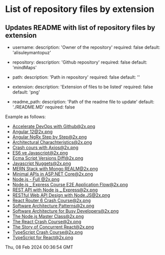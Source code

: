 # List of repository files by extension

## Updates README with list of repository files by extension


  - username:
    description: 'Owner of the repository'
    required: false
    default: 'alisuleymantopuz'
  
  - repository:
    description: 'Github repository'
    required: false
    default: 'mindMaps'
  
  - path:
    description: 'Path in repository'
    required: false
    default: ''
  
  - extension:
    description: 'Extension of files to be listed'
    required: false
    default: 'png'
  
  - readme_path:
    description: 'Path of the readme file to update'
    default: './README.MD'
    required: false

Example as follows:

<!-- start list-of-files -->
- [Accelerate DevOps with Github@2x.png](https://github.com/alisuleymantopuz/mindMaps/blob/main/Accelerate%20DevOps%20with%20Github@2x.png)
- [Angular 12@2x.png](https://github.com/alisuleymantopuz/mindMaps/blob/main/Angular%2012@2x.png)
- [Angular NgRx Step by Step@2x.png](https://github.com/alisuleymantopuz/mindMaps/blob/main/Angular%20NgRx%20Step%20by%20Step@2x.png)
- [Architectural Charachteristics@2x.png](https://github.com/alisuleymantopuz/mindMaps/blob/main/Architectural%20Charachteristics@2x.png)
- [Crash cours with Axios@2x.png](https://github.com/alisuleymantopuz/mindMaps/blob/main/Crash%20cours%20with%20Axios@2x.png)
- [ES6 ve Javascript@2x.png](https://github.com/alisuleymantopuz/mindMaps/blob/main/ES6%20ve%20Javascript@2x.png)
- [Ecma Script Versions Diff@2x.png](https://github.com/alisuleymantopuz/mindMaps/blob/main/Ecma%20Script%20Versions%20Diff@2x.png)
- [Javascript Nuggets@2x.png](https://github.com/alisuleymantopuz/mindMaps/blob/main/Javascript%20Nuggets@2x.png)
- [MERN Stack with Mongo REALM@2x.png](https://github.com/alisuleymantopuz/mindMaps/blob/main/MERN%20Stack%20with%20Mongo%20REALM@2x.png)
- [Minimal APIs in ASP.NET Core@2x.png](https://github.com/alisuleymantopuz/mindMaps/blob/main/Minimal%20APIs%20in%20ASP.NET%20Core@2x.png)
- [Node.js - Full @2x.png](https://github.com/alisuleymantopuz/mindMaps/blob/main/Node.js%20-%20Full%20@2x.png)
- [Node.js _ Express Course E2E Application Flow@2x.png](https://github.com/alisuleymantopuz/mindMaps/blob/main/Node.js%20_%20Express%20Course%20E2E%20Application%20Flow@2x.png)
- [REST API with Node js _ Express@2x.png](https://github.com/alisuleymantopuz/mindMaps/blob/main/REST%20API%20with%20Node%20js%20_%20Express@2x.png)
- [RESTful Web API Design with Node.JS@2x.png](https://github.com/alisuleymantopuz/mindMaps/blob/main/RESTful%20Web%20API%20Design%20with%20Node.JS@2x.png)
- [React Router 6 Crash Course@2x.png](https://github.com/alisuleymantopuz/mindMaps/blob/main/React%20Router%206%20Crash%20Course@2x.png)
- [Software Architecture Patterns@2x.png](https://github.com/alisuleymantopuz/mindMaps/blob/main/Software%20Architecture%20Patterns@2x.png)
- [Software Architecture for Busy Developers@2x.png](https://github.com/alisuleymantopuz/mindMaps/blob/main/Software%20Architecture%20for%20Busy%20Developers@2x.png)
- [The Node.js Master Class@2x.png](https://github.com/alisuleymantopuz/mindMaps/blob/main/The%20Node.js%20Master%20Class@2x.png)
- [The React Crash Course@2x.png](https://github.com/alisuleymantopuz/mindMaps/blob/main/The%20React%20Crash%20Course@2x.png)
- [The Story of Concurrent React@2x.png](https://github.com/alisuleymantopuz/mindMaps/blob/main/The%20Story%20of%20Concurrent%20React@2x.png)
- [TypeScript Crash Course@2x.png](https://github.com/alisuleymantopuz/mindMaps/blob/main/TypeScript%20Crash%20Course@2x.png)
- [TypeScript for React@2x.png](https://github.com/alisuleymantopuz/mindMaps/blob/main/TypeScript%20for%20React@2x.png)

Thu, 08 Feb 2024 00:36:54 GMT
<!-- end list-of-files -->
